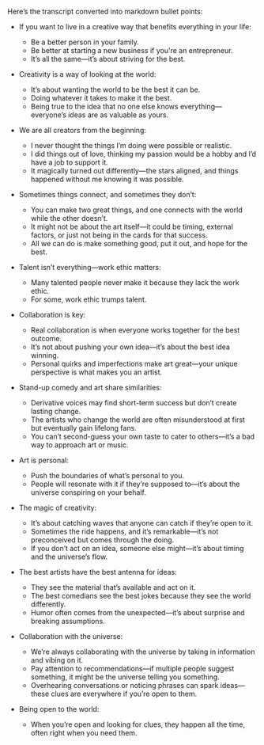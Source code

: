 Here’s the transcript converted into markdown bullet points:

- If you want to live in a creative way that benefits everything in your life:
  - Be a better person in your family.
  - Be better at starting a new business if you're an entrepreneur.
  - It’s all the same—it’s about striving for the best.

- Creativity is a way of looking at the world:
  - It’s about wanting the world to be the best it can be.
  - Doing whatever it takes to make it the best.
  - Being true to the idea that no one else knows everything—everyone’s ideas are as valuable as yours.

- We are all creators from the beginning:
  - I never thought the things I’m doing were possible or realistic.
  - I did things out of love, thinking my passion would be a hobby and I’d have a job to support it.
  - It magically turned out differently—the stars aligned, and things happened without me knowing it was possible.

- Sometimes things connect, and sometimes they don’t:
  - You can make two great things, and one connects with the world while the other doesn’t.
  - It might not be about the art itself—it could be timing, external factors, or just not being in the cards for that success.
  - All we can do is make something good, put it out, and hope for the best.

- Talent isn’t everything—work ethic matters:
  - Many talented people never make it because they lack the work ethic.
  - For some, work ethic trumps talent.

- Collaboration is key:
  - Real collaboration is when everyone works together for the best outcome.
  - It’s not about pushing your own idea—it’s about the best idea winning.
  - Personal quirks and imperfections make art great—your unique perspective is what makes you an artist.

- Stand-up comedy and art share similarities:
  - Derivative voices may find short-term success but don’t create lasting change.
  - The artists who change the world are often misunderstood at first but eventually gain lifelong fans.
  - You can’t second-guess your own taste to cater to others—it’s a bad way to approach art or music.

- Art is personal:
  - Push the boundaries of what’s personal to you.
  - People will resonate with it if they’re supposed to—it’s about the universe conspiring on your behalf.

- The magic of creativity:
  - It’s about catching waves that anyone can catch if they’re open to it.
  - Sometimes the ride happens, and it’s remarkable—it’s not preconceived but comes through the doing.
  - If you don’t act on an idea, someone else might—it’s about timing and the universe’s flow.

- The best artists have the best antenna for ideas:
  - They see the material that’s available and act on it.
  - The best comedians see the best jokes because they see the world differently.
  - Humor often comes from the unexpected—it’s about surprise and breaking assumptions.

- Collaboration with the universe:
  - We’re always collaborating with the universe by taking in information and vibing on it.
  - Pay attention to recommendations—if multiple people suggest something, it might be the universe telling you something.
  - Overhearing conversations or noticing phrases can spark ideas—these clues are everywhere if you’re open to them.

- Being open to the world:
  - When you’re open and looking for clues, they happen all the time, often right when you need them.